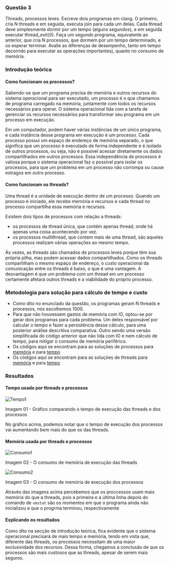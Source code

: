 ### Questão 3

Threads, processos leves. Escreve dois programas em clang. O primeiro, cria N threads e em seguida, executa join para cada um delas. Cada thread deve simplesmente dormir por um tempo (alguns segundos), e em seguida executar thread_exit(0). Faça um segundo programa, equivalente ao anterior, que cria N processos, que dormem por um tempo determinado, e os esperar terminar. Avalie as diferenças de desempenho, tanto em tempo decorrido para executar as operações importantes), quanto no consumo de memória.

### Introdução teórica

#### Como funcionam os processos?

Sabendo-se que um programa precisa de memória e outros recursos do sistema operacional para ser executado, um processo é o que chamamos de programa carregado na memória, juntamente com todos os recursos necessários para operar. O sistema operacional lida com a tarefa de gerenciar os recursos necessários para transformar seu programa em um processo em execução.

Em um computador, podem haver várias instâncias de um único programa, e cada instância desse programa em execução é um processo. Cada processo possui um espaço de endereço de memória separado, o que significa que um processo é executado de forma independente e é isolado de outros processos, ou seja, não é possível acessar diretamente os dados compartilhados em outros processos. Essa independência de processos é valiosa porque o sistema operacional faz o possível para isolar os processos, para que um problema em um processo não corrompa ou cause estragos em outro processo.

#### Como funcionam os threads?

Uma thread é a unidade de execução dentro de um processo. Quando um processo é iniciado, ele recebe memória e recursos e cada thread no processo compartilha essa memória e recursos.

Existem dois tipos de processos com relação a threads:
* os processos de thread única, que contém apenas thread, onde há apenas uma coisa acontecendo por vez.
* os processos multithread, que contem mais de uma thread, são aqueles processos realizam várias operações ao mesmo tempo.

Às vezes, as threads são chamados de processos leves porque têm sua própria pilha, mas podem acessar dados compartilhados. Como os threads compartilham o mesmo espaço de endereço, o custo operacional da comunicação entre os threads é baixo, o que é uma vantagem. A desvantagem é que um problema com um thread em um processo certamente afetará outros threads e a viabilidade do próprio processo.

### Metodologia para solução para cálculo de tempo e custo

* Como dito no enunciado da questão, os programas geram N threads e processos, nós escolhemos 1000.
* Para que não houvessem gastos de memória com IO, optou-se por gerar dois programas para cada problema. Um deles responsável por calcular o tempo e fazer a persistência desse cálculo, para uma posterior análise descritiva comparativa. Outro sendo uma versão simplificada do código anterior que não lida com IO e nem cálculo de tempo, para mitigar o consumo de memória periférico.
* Os códigos aqui se encontram para as soluções de processos para [memória](https://github.com/IannCarvalho/programacao-concorrente/blob/master/Lista01/Quest%C3%A3o03/ProcessMemory.C) e para [tempo](https://github.com/IannCarvalho/programacao-concorrente/blob/master/Lista01/Quest%C3%A3o03/ProcessTime.C)
* Os códigos aqui se encontram para as soluções de threads para [memória](https://github.com/IannCarvalho/programacao-concorrente/blob/master/Lista01/Quest%C3%A3o03/ThreadMemory.C) e para [tempo](https://github.com/IannCarvalho/programacao-concorrente/blob/master/Lista01/Quest%C3%A3o03/ThreadTime.C)

### Resultados

#### Tempo usado por threads e processos
![Tempo1](https://imagizer.imageshack.com/img921/9671/Pr0JpP.png)

Imagem 01 - Gráfico comparando o tempo de execução das threads e dos processos

No gráfico acima, podemos notar que o tempo de execução dos processos vai aumentando bem mais do que os das threads.

#### Memória usada por threads e processos

![Consumo1](https://imagizer.imageshack.com/img921/463/yR4soa.png)

Imagem 02 - O consumo de memória de execução das threads

![Consumo2](https://imagizer.imageshack.com/img924/5390/Z4coBN.png)

Imagem 03 - O consumo de memória de execução dos processos

Através das imagens acima percebemos que os proccessos usam mais memória do que a threads, pois a primeira e a última linha depois do comando de `vmstat` são os momentos em que o programa ainda não inicializou e que o progrma terminou, respectivamente

#### Explicando os resultados

Como dito na secção de introdução teórica, fica evidente que o sistema operacional precisará de mais tempo e memória, tendo em vista que, diferente das threads, os processos necessitam de uma maior exclusividade dos recursos. Dessa forma, chegamos a conclusão de que os processos são mais custosos que as threads, apesar de serem mais seguros.
